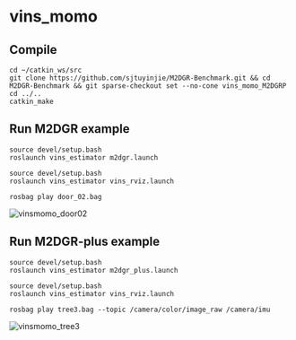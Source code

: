 # vins_momo

## Compile

```
cd ~/catkin_ws/src
git clone https://github.com/sjtuyinjie/M2DGR-Benchmark.git && cd M2DGR-Benchmark && git sparse-checkout set --no-cone vins_momo_M2DGRP
cd ../..
catkin_make
```
## Run M2DGR example

```
source devel/setup.bash
roslaunch vins_estimator m2dgr.launch

source devel/setup.bash
roslaunch vins_estimator vins_rviz.launch

rosbag play door_02.bag
```
![vinsmomo_door02](https://github.com/sjtuyinjie/M2DGR-Benchmark/blob/main/vins_momo_M2DGRP/image/Peek%202024-10-17%2023-00.gif)

## Run M2DGR-plus example
```
source devel/setup.bash
roslaunch vins_estimator m2dgr_plus.launch 
    
source devel/setup.bash
roslaunch vins_estimator vins_rviz.launch

rosbag play tree3.bag --topic /camera/color/image_raw /camera/imu 
```
![vinsmomo_tree3](https://github.com/sjtuyinjie/M2DGR-Benchmark/blob/main/vins_momo_M2DGRP/image/plus.gif)


